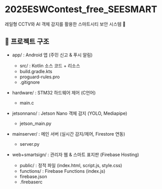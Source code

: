 # 2025ESWContest_free_SEESMART

레일형 CCTV와 AI 객체 감지를 활용한 스마트시티 보안 시스템 🚨  


## 📂 프로젝트 구조

- app/ : Android 앱 (주민 신고 & 푸시 알림)  
  - src/ : Kotlin 소스 코드 + 리소스  
  - build.gradle.kts  
  - proguard-rules.pro  
  - .gitignore  

- hardware/ : STM32 하드웨어 제어 (C언어)  
  - main.c  

- jetsonnano/ : Jetson Nano 객체 감지 (YOLO, Mediapipe)  
  - jetson_main.py  

- mainserver/ : 메인 서버 (실시간 감지/제어, Firestore 연동)  
  - server.py  

- web+smartsign/ : 관리자 웹 & 스마트 표지판 (Firebase Hosting)  
  - public/ : 정적 파일 (index.html, script.js, style.css)  
  - functions/ : Firebase Functions (index.js)  
  - firebase.json  
  - .firebaserc  
